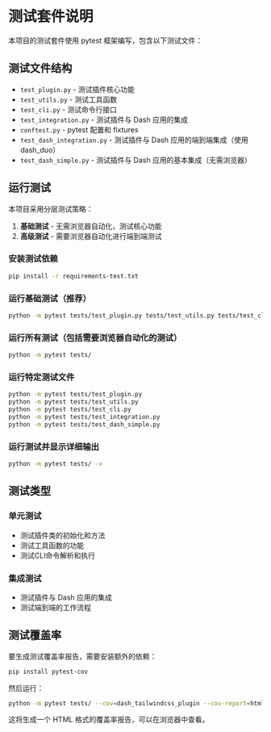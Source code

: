 # 测试套件说明

本项目的测试套件使用 pytest 框架编写，包含以下测试文件：

## 测试文件结构

- `test_plugin.py` - 测试插件核心功能
- `test_utils.py` - 测试工具函数
- `test_cli.py` - 测试命令行接口
- `test_integration.py` - 测试插件与 Dash 应用的集成
- `conftest.py` - pytest 配置和 fixtures
- `test_dash_integration.py` - 测试插件与 Dash 应用的端到端集成（使用 dash_duo）
- `test_dash_simple.py` - 测试插件与 Dash 应用的基本集成（无需浏览器）

## 运行测试

本项目采用分层测试策略：

1. **基础测试** - 无需浏览器自动化，测试核心功能
2. **高级测试** - 需要浏览器自动化进行端到端测试

### 安装测试依赖

```bash
pip install -r requirements-test.txt
```

### 运行基础测试（推荐）

```bash
python -m pytest tests/test_plugin.py tests/test_utils.py tests/test_cli.py tests/test_integration.py tests/test_dash_simple.py
```

### 运行所有测试（包括需要浏览器自动化的测试）

```bash
python -m pytest tests/
```

### 运行特定测试文件

```bash
python -m pytest tests/test_plugin.py
python -m pytest tests/test_utils.py
python -m pytest tests/test_cli.py
python -m pytest tests/test_integration.py
python -m pytest tests/test_dash_simple.py
```

### 运行测试并显示详细输出

```bash
python -m pytest tests/ -v
```

## 测试类型

### 单元测试
- 测试插件类的初始化和方法
- 测试工具函数的功能
- 测试CLI命令解析和执行

### 集成测试
- 测试插件与 Dash 应用的集成
- 测试端到端的工作流程

## 测试覆盖率

要生成测试覆盖率报告，需要安装额外的依赖：

```bash
pip install pytest-cov
```

然后运行：

```bash
python -m pytest tests/ --cov=dash_tailwindcss_plugin --cov-report=html
```

这将生成一个 HTML 格式的覆盖率报告，可以在浏览器中查看。